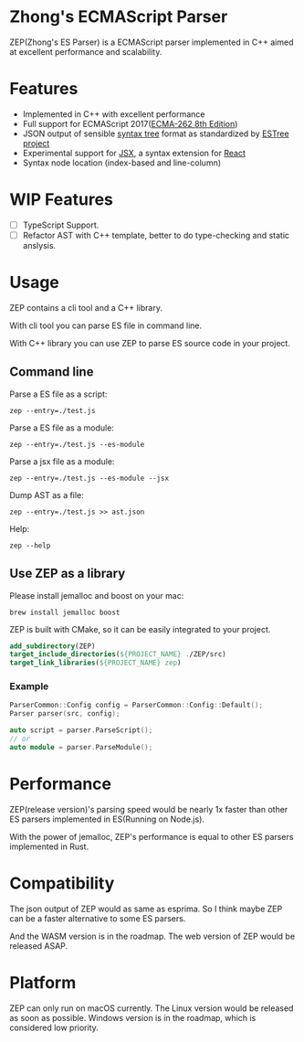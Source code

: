 # Zhong's ECMAScript Parser

ZEP(Zhong's ES Parser) is a ECMAScript parser
implemented in C++ aimed at excellent performance and
scalability.

# Features

- Implemented in C++ with excellent performance
- Full support for ECMAScript 2017([ECMA-262 8th Edition](http://www.ecma-international.org/publications/standards/Ecma-262.htm))
- JSON output of sensible [syntax tree](https://github.com/estree/estree/blob/master/es5.md) format as standardized by [ESTree project](https://github.com/estree/estree)
- Experimental support for [JSX](https://facebook.github.io/jsx/), a syntax extension for [React](https://facebook.github.io/react/)
- Syntax node location (index-based and line-column)

# WIP Features

- [ ] TypeScript Support.
- [ ] Refactor AST with C++ template, better to do type-checking and static anslysis.

# Usage

ZEP contains a cli tool and a C++ library.

With cli tool you can parse ES file in
command line.

With C++ library you can use ZEP to parse
ES source code in your project.

## Command line

Parse a ES file as a script:

```shell script
zep --entry=./test.js
```

Parse a ES file as a module:

```shell script
zep --entry=./test.js --es-module
```

Parse a jsx file as a module:

```shell script
zep --entry=./test.js --es-module --jsx
```

Dump AST as a file:

```shell script
zep --entry=./test.js >> ast.json
```

Help:
```shell script
zep --help
```

## Use ZEP as a library

Please install jemalloc and boost on your mac:

```shell script
brew install jemalloc boost
```

ZEP is built with CMake, so it can be
easily integrated to your project.

```cmake
add_subdirectory(ZEP)
target_include_directories(${PROJECT_NAME} ./ZEP/src)
target_link_libraries(${PROJECT_NAME} zep)
```

### Example

```cpp
ParserCommon::Config config = ParserCommon::Config::Default();
Parser parser(src, config);

auto script = parser.ParseScript();
// or
auto module = parser.ParseModule();

```

# Performance

ZEP(release version)'s parsing speed would be nearly 1x faster than
other ES parsers implemented in ES(Running on Node.js).

With the power of jemalloc,
ZEP's performance is equal to other ES parsers implemented in Rust.

# Compatibility

The json output of ZEP would as same as esprima. So I think maybe ZEP can be
a faster alternative to some ES parsers.

And the WASM version is in the roadmap. The web version of ZEP would be released ASAP.

# Platform

ZEP can only run on macOS currently.
The Linux version would be released
as soon as possible. Windows version
is in the roadmap, which is considered
low priority.
